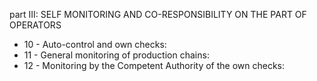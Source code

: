 part III: SELF MONITORING AND CO-RESPONSIBILITY ON THE PART OF OPERATORS

<ul>
			<li>10 - Auto-control and own checks: <ul>
			</ul></li>			<li>11 - General monitoring of production chains: <ul>
			</ul></li>			<li>12 - Monitoring by the Competent Authority of the own checks: <ul>
			</ul></li></ul>